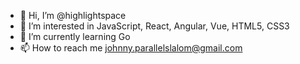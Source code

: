 - 👋 Hi, I’m @highlightspace
- 👀 I’m interested in JavaScript, React, Angular, Vue, HTML5, CSS3
- 🌱 I’m currently learning Go
- 📫 How to reach me johnny.parallelslalom@gmail.com

<!---
parallelslalom/parallelslalom is a ✨ special ✨ repository because its `README.md` (this file) appears on your GitHub profile.
You can click the Preview link to take a look at your changes.
--->
